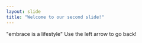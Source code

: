 ```yaml
---
layout: slide
title: "Welcome to our second slide!"
---
```

"embrace is a lifestyle"
Use the left arrow to go back!
